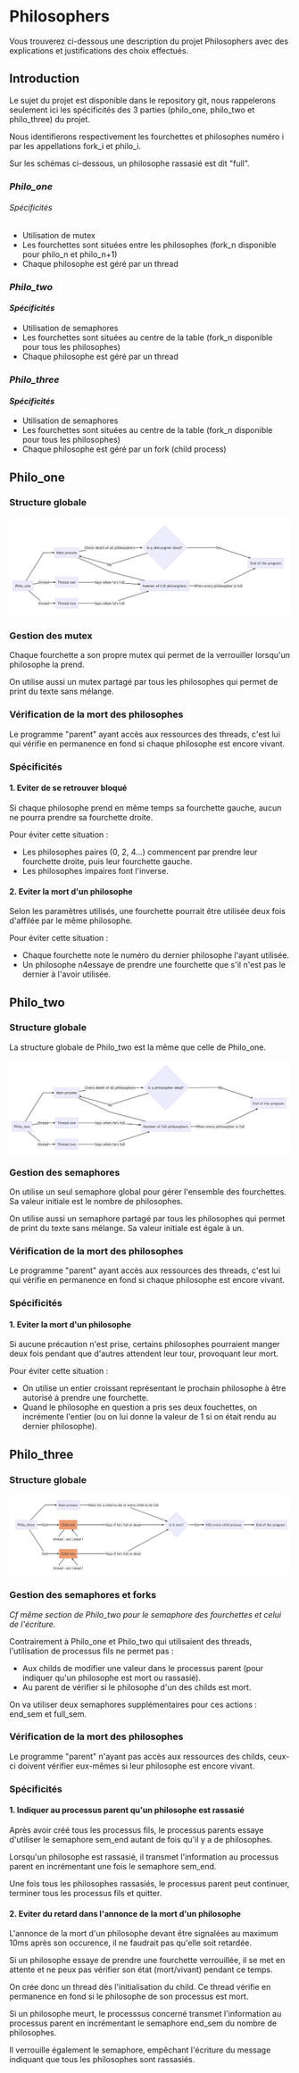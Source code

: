 # Philosophers

Vous trouverez ci-dessous une description du projet Philosophers avec des explications et justifications des choix effectués.

## Introduction

Le sujet du projet est disponible dans le repository git, nous rappelerons seulement ici les spécificités des 3 parties (philo_one, philo_two et philo_three) du projet.

Nous identifierons respectivement les fourchettes et philosophes numéro i par les appellations fork_i et philo_i.

Sur les schémas ci-dessous, un philosophe rassasié est dit "full".

### *Philo_one*

###### *Spécificités*

- Utilisation de mutex
- Les fourchettes sont situées entre les philosophes (fork_n disponible pour philo_n et philo_n+1)
- Chaque philosophe est géré par un thread

### *Philo_two*

#### *Spécificités*

- Utilisation de semaphores
- Les fourchettes sont situées au centre de la table (fork_n disponible pour tous les philosophes)
- Chaque philosophe est géré par un thread

### *Philo_three*

#### *Spécificités*

- Utilisation de semaphores
- Les fourchettes sont situées au centre de la table (fork_n disponible pour tous les philosophes)
- Chaque philosophe est géré par un fork (child process)

## Philo_one

### Structure globale

![schema_0](./images_readme/diagram_philo_one.png)

### Gestion des mutex

Chaque fourchette a son propre mutex qui permet de la verrouiller lorsqu'un philosophe la prend.

On utilise aussi un mutex partagé par tous les philosophes qui permet de print du texte sans mélange.

### Vérification de la mort des philosophes

Le programme "parent" ayant accès aux ressources des threads, c'est lui qui vérifie en permanence en fond si chaque philosophe est encore vivant.

### Spécificités

#### 1. Eviter de se retrouver bloqué

Si chaque philosophe prend en même temps sa fourchette gauche, aucun ne pourra prendre sa fourchette droite.

Pour éviter cette situation :
- Les philosophes paires (0, 2, 4...) commencent par prendre leur fourchette droite, puis leur fourchette gauche.
- Les philosophes impaires font l'inverse.

#### 2. Eviter la mort d'un philosophe

Selon les paramètres utilisés, une fourchette pourrait être utilisée deux fois d'affilée par le même philosophe.

Pour éviter cette situation :
- Chaque fourchette note le numéro du dernier philosophe l'ayant utilisée.
- Un philosophe n4essaye de prendre une fourchette que s'il n'est pas le dernier à l'avoir utilisée.

## Philo_two

### Structure globale

La structure globale de Philo_two est la même que celle de Philo_one.

![schema_0](./images_readme/diagram_philo_two.png)

### Gestion des semaphores

On utilise un seul semaphore global pour gérer l'ensemble des fourchettes. Sa valeur initiale est le nombre de philosophes.

On utilise aussi un semaphore partagé par tous les philosophes qui permet de print du texte sans mélange. Sa valeur initiale est égale à un.

### Vérification de la mort des philosophes

Le programme "parent" ayant accès aux ressources des threads, c'est lui qui vérifie en permanence en fond si chaque philosophe est encore vivant.

### Spécificités

#### 1. Eviter la mort d'un philosophe

Si aucune précaution n'est prise, certains philosophes pourraient manger deux fois pendant que d'autres attendent leur tour, provoquant leur mort.

Pour éviter cette situation :
- On utilise un entier croissant représentant le prochain philosophe à être autorisé à prendre une fourchette.
- Quand le philosophe en question a pris ses deux fouchettes, on incrémente l'entier (ou on lui donne la valeur de 1 si on était rendu au dernier philosophe).

## Philo_three

### Structure globale

![schema_0](./images_readme/diagram_philo_three.png)

### Gestion des semaphores et forks

*Cf même section de Philo_two pour le semaphore des fourchettes et celui de l'écriture.*

Contrairement à Philo_one et Philo_two qui utilisaient des threads, l'utilisation de processus fils ne permet pas :
- Aux childs de modifier une valeur dans le processus parent (pour indiquer qu'un philosophe est mort ou rassasié).
- Au parent de vérifier si le philosophe d'un des childs est mort.

On va utiliser deux semaphores supplémentaires pour ces actions : end_sem et full_sem.

### Vérification de la mort des philosophes

Le programme "parent" n'ayant pas accès aux ressources des childs, ceux-ci doivent vérifier eux-mêmes si leur philosophe est encore vivant.

### Spécificités

#### 1. Indiquer au processus parent qu'un philosophe est rassasié

Après avoir créé tous les processus fils, le processus parents essaye d'utiliser le semaphore sem_end autant de fois qu'il y a de philosophes.

Lorsqu'un philosophe est rassasié, il transmet l'information au processus parent en incrémentant une fois le semaphore sem_end.

Une fois tous les philosophes rassasiés, le processus parent peut continuer, terminer tous les processus fils et quitter.

#### 2. Eviter du retard dans l'annonce de la mort d'un philosophe

L'annonce de la mort d'un philosophe devant être signalées au maximum 10ms après son occurence, il ne faudrait pas qu'elle soit retardée.

Si un philosophe essaye de prendre une fourchette verrouillée, il se met en attente et ne peux pas vérifier son état (mort/vivant) pendant ce temps.

On crée donc un thread dès l'initialisation du child. Ce thread vérifie en permanence en fond si le philosophe de son processus est mort.

Si un philosophe meurt, le processsus concerné transmet l'information au processus parent en incrémentant le semaphore end_sem du nombre de philosophes.

Il verrouille également le semaphore, empêchant l'écriture du message indiquant que tous les philosophes sont rassasiés.
